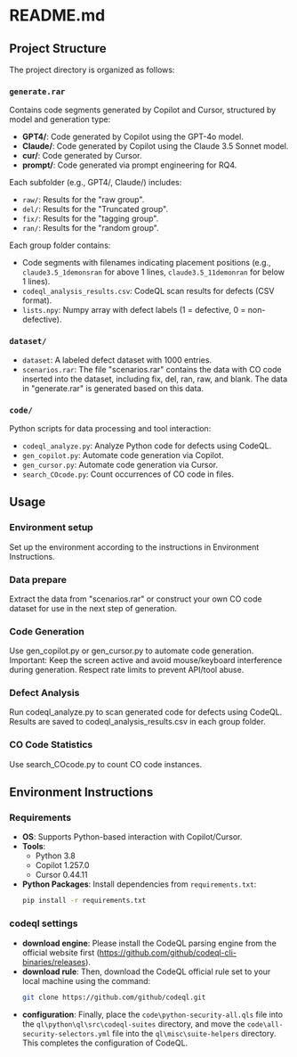# README.md  

## Project Structure  
The project directory is organized as follows:  

### `generate.rar`  
Contains code segments generated by Copilot and Cursor, structured by model and generation type:  
- **GPT4/**: Code generated by Copilot using the GPT-4o model.  
- **Claude/**: Code generated by Copilot using the Claude 3.5 Sonnet model.  
- **cur/**: Code generated by Cursor.  
- **prompt/**: Code generated via prompt engineering for RQ4.  

Each subfolder (e.g., GPT4/, Claude/) includes:  
- `raw/`: Results for the "raw group".  
- `del/`: Results for the "Truncated group".  
- `fix/`: Results for the "tagging group".  
- `ran/`: Results for the "random group".  

Each group folder contains:  
- Code segments with filenames indicating placement positions (e.g., `claude3.5_1demonsran` for above 1 lines, `claude3.5_11demonran` for below 1 lines).  
- `codeql_analysis_results.csv`: CodeQL scan results for defects (CSV format).  
- `lists.npy`: Numpy array with defect labels (1 = defective, 0 = non-defective).  

### `dataset/`  
- `dataset`: A labeled defect dataset with 1000 entries.  
- `scenarios.rar`: The file "scenarios.rar" contains the data with CO code inserted into the dataset, including fix, del, ran, raw, and blank. The data in "generate.rar" is generated based on this data. 

### `code/`  
Python scripts for data processing and tool interaction:  
- `codeql_analyze.py`: Analyze Python code for defects using CodeQL.  
- `gen_copilot.py`: Automate code generation via Copilot.  
- `gen_cursor.py`: Automate code generation via Cursor.  
- `search_COcode.py`: Count occurrences of CO code in files.  

## Usage
### Environment setup
Set up the environment according to the instructions in Environment Instructions.
### Data prepare
Extract the data from "scenarios.rar" or construct your own CO code dataset for use in the next step of generation.
### Code Generation
Use gen_copilot.py or gen_cursor.py to automate code generation.
Important: Keep the screen active and avoid mouse/keyboard interference during generation.
Respect rate limits to prevent API/tool abuse.
### Defect Analysis
Run codeql_analyze.py to scan generated code for defects using CodeQL.
Results are saved to codeql_analysis_results.csv in each group folder.
### CO Code Statistics
Use search_COcode.py to count CO code instances.

## Environment Instructions  
### Requirements  
- **OS**: Supports Python-based interaction with Copilot/Cursor.  
- **Tools**:  
  - Python 3.8  
  - Copilot 1.257.0  
  - Cursor 0.44.11  
- **Python Packages**: Install dependencies from `requirements.txt`:  
  ```bash  
  pip install -r requirements.txt  

### codeql settings
- **download engine**: Please install the CodeQL parsing engine from the official website first (https://github.com/github/codeql-cli-binaries/releases). 
- **download rule**: Then, download the CodeQL official rule set to your local machine using the command: 
  ```bash 
  git clone https://github.com/github/codeql.git

- **configuration**: Finally, place the `code\python-security-all.qls` file into the `ql\python\ql\src\codeql-suites` directory, and move the `code\all-security-selectors.yml` file into the `ql\misc\suite-helpers` directory. This completes the configuration of CodeQL.